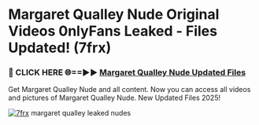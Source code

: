 # Margaret Qualley Nude Original Videos 0nlyFans Leaked - Files Updated! (7frx)

<h3>🔴 CLICK HERE 🌐==►► <a href="https://tinyurl.com/5h6xmrr3" rel="nofollow">Margaret Qualley Nude Updated Files</a></h3>

Get Margaret Qualley Nude and all content. Now you can access all videos and pictures of Margaret Qualley Nude. New Updated Files 2025!

[![7frx](https://i.imgur.com/KVD873Z.gif)](https://tinyurl.com/5h6xmrr3)
margaret qualley leaked nudes